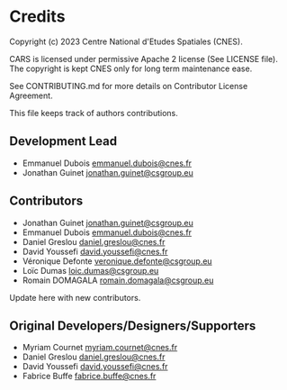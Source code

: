 # Credits

Copyright (c) 2023 Centre National d'Etudes Spatiales (CNES).

CARS is licensed under permissive Apache 2 license (See LICENSE file).
The copyright is kept CNES only for long term maintenance ease.

See CONTRIBUTING.md for more details on Contributor License Agreement.

This file keeps track of authors contributions.

## Development Lead

* Emmanuel Dubois <emmanuel.dubois@cnes.fr>
* Jonathan Guinet <jonathan.guinet@csgroup.eu>

## Contributors

* Jonathan Guinet <jonathan.guinet@csgroup.eu>
* Emmanuel Dubois <emmanuel.dubois@cnes.fr>
* Daniel Greslou <daniel.greslou@cnes.fr>
* David Youssefi <david.youssefi@cnes.fr>
* Véronique Defonte <veronique.defonte@csgroup.eu>
* Loïc Dumas <loic.dumas@csgroup.eu>
* Romain DOMAGALA <romain.domagala@csgroup.eu>

Update here with new contributors.

## Original Developers/Designers/Supporters

* Myriam Cournet <myriam.cournet@cnes.fr>
* Daniel Greslou <daniel.greslou@cnes.fr>
* David Youssefi <david.youssefi@cnes.fr>
* Fabrice Buffe <fabrice.buffe@cnes.fr>
